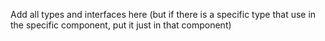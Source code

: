 Add all types and interfaces here (but if there is a specific type that use in the specific component, put it just in that component)